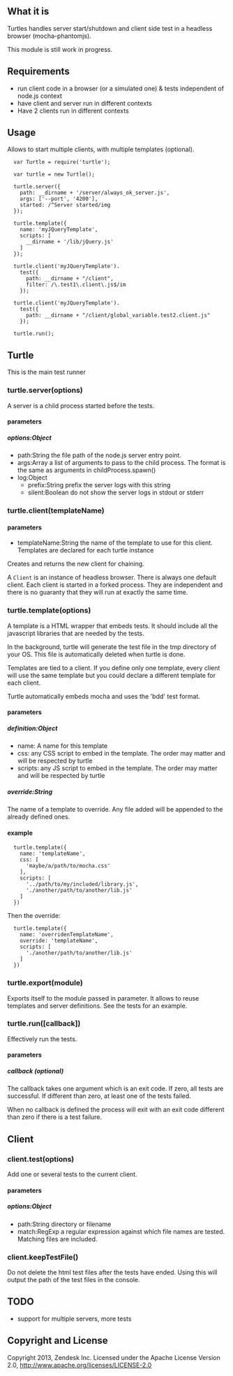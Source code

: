## What it is

Turtles handles server start/shutdown and client side test in a headless browser (mocha-phantomjs).

This module is still work in progress.


## Requirements

- run client code in a browser (or a simulated one) & tests independent of node.js context
- have client and server run in different contexts
- Have 2 clients run in different contexts

## Usage

Allows to start multiple clients, with multiple templates (optional).


```
  var Turtle = require('turtle');

  var turtle = new Turtle();

  turtle.server({
    path: __dirname + '/server/always_ok_server.js',
    args: ['--port', '4200'],
    started: /^Server started/img
  });

  turtle.template({
    name: 'myJQueryTemplate',
    scripts: [
      __dirname + '/lib/jQuery.js'
    ]
  });

  turtle.client('myJQueryTemplate').
    test({
      path: __dirname + "/client",
      filter: /\.test1\.client\.js$/im
    });

  turtle.client('myJQueryTemplate').
    test({
      path: __dirname + "/client/global_variable.test2.client.js"
    });

  turtle.run();
```

## Turtle

This is the main test runner

### turtle.server(options)

A server is a child process started before the tests.

#### parameters
##### options:Object

- path:String the file path of the node.js server entry point.
- args:Array a list of arguments to pass to the child process. The format is the same as arguments in
childProcess.spawn()
- log:Object
  - prefix:String prefix the server logs with this string
  - silent:Boolean do not show the server logs in stdout or stderr

### turtle.client(templateName)
#### parameters

- templateName:String the name of the template to use for this client. Templates are declared for each turtle instance

Creates and returns the new client for chaining.

A ```Client``` is an instance of headless browser. There is always one default client. Each client is started in a
forked process. They are independent and there is no guaranty that they will run at exactly the same time.

### turtle.template(options)

A template is a HTML wrapper that embeds tests. It should include all the javascript libraries that are needed by the
tests.

In the background, turtle will generate the test file in the tmp directory of your OS. This file is automatically
deleted when turtle is done.

Templates are tied to a client. If you define only one template, every client will use the same template but you could
declare a different template for each client.

Turtle automatically embeds mocha and uses the 'bdd' test format.

#### parameters
##### definition:Object

- name: A name for this template
- css: any CSS script to embed in the template. The order may matter and will be respected by turtle
- scripts: any JS script to embed in the template. The order may matter and will be respected by turtle

##### override:String

The name of a template to override. Any file added will be appended to the already defined ones.

#### example

```
  turtle.template({
    name: 'templateName',
    css: [
      'maybe/a/path/to/mocha.css'
    ],
    scripts: [
      '../path/to/my/included/library.js',
      './another/path/to/another/lib.js'
    ]
  })
```

Then the override:

```
  turtle.template({
    name: 'overridenTemplateName',
    override: 'templateName',
    scripts: [
      './another/path/to/another/lib.js'
    ]
  })
```

### turtle.export(module)

Exports itself to the module passed in parameter. It allows to reuse templates and server definitions. See the tests for
an example.

### turtle.run([callback])

Effectively run the tests.

#### parameters
##### callback (optional)

The callback takes one argument which is an exit code. If zero, all tests are successful. If different than zero, at
least one of the tests failed.

When no callback is defined the process will exit with an exit code different than zero if there is a test failure.

## Client

### client.test(options)

Add one or several tests to the current client.

#### parameters
##### options:Object

- path:String directory or filename
- match:RegExp a regular expression against which file names are tested. Matching files are included.

### client.keepTestFile()

Do not delete the html test files after the tests have ended. Using this will output the path of the test files in the
console.


## TODO

- support for multiple servers, more tests


## Copyright and License

Copyright 2013, Zendesk Inc.
Licensed under the Apache License Version 2.0, http://www.apache.org/licenses/LICENSE-2.0